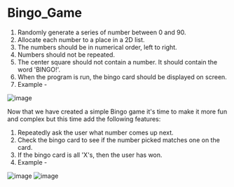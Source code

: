# Bingo_Game

1. Randomly generate a series of number between 0 and 90.
2. Allocate each number to a place in a 2D list.
3. The numbers should be in numerical order, left to right.
4. Numbers should not be repeated.
5. The center square should not contain a number. It should contain the word 'BINGO!'.
6. When the program is run, the bingo card should be displayed on screen.
7. Example -
   
![image](https://github.com/mohiittt/Bingo_Game/assets/93429104/0bd8ee60-ebcb-46f6-923e-f8d1b5185daf)


Now that we have created a simple Bingo game it's time to make it more fun and complex but this time add the following features:

1. Repeatedly ask the user what number comes up next.
2. Check the bingo card to see if the number picked matches one on the card.
3. If the bingo card is all 'X's, then the user has won.
4. Example -
   
![image](https://github.com/mohiittt/Bingo_Game/assets/93429104/5e5e0e3c-ea6e-4d9f-9ceb-488114d0447e)
![image](https://github.com/mohiittt/Bingo_Game/assets/93429104/d87494b7-ea24-4005-bea5-5ea0403c91c4)

